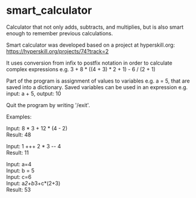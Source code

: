 # smart_calculator
Calculator that not only adds, subtracts, and multiplies, but is also smart enough to remember previous calculations.

Smart calculator was developed based on a project at hyperskill.org: 
https://hyperskill.org/projects/74?track=2

It uses conversion from infix to postfix notation in order to calculate complex expressions 
e.g. 3 + 8 * ((4 + 3) * 2 + 1) - 6 / (2 + 1)

Part of the program is assignment of values to variables e.g. a = 5, that are saved into a dictionary. 
Saved variables can be used in an expression e.g. input: a + 5, output: 10

Quit the program by writing '/exit'.

Examples:  
  
Input: 8 * 3 + 12 * (4 - 2)  
Result: 48  
    
Input: 1 +++ 2 * 3 -- 4  
Result: 11  
  
Input: a=4  
Input: b = 5  
Input: c=6  
Input: a*2+b*3+c*(2+3)  
Result: 53  
  
